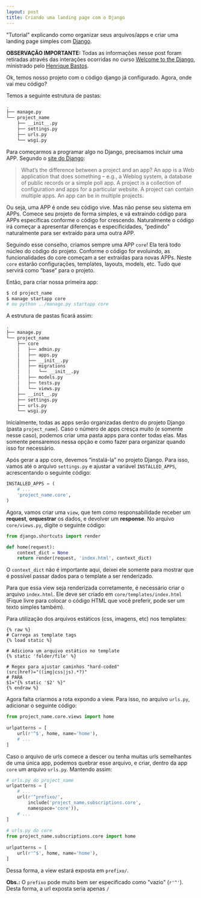 ```yaml
---
layout: post
title: Criando uma landing page com o Django
---
```

"Tutorial" explicando como organizar seus arquivos/apps e criar uma landing page simples com [Django](https://www.djangoproject.com/).

**OBSERVAÇÃO IMPORTANTE:**
Todas as informações nesse post foram retiradas através das interações ocorridas no curso [Welcome to the Django](http://welcometothedjango.com.br/),
ministrado pelo [Henrique Bastos](http://henriquebastos.net/).

Ok, temos nosso projeto com o código django já configurado. Agora, onde vai meu código?

Temos a seguinte estrutura de pastas:

```bash
.
├── manage.py
└── project_name
    ├── __init__.py
    ├── settings.py
    ├── urls.py
    └── wsgi.py
```

Para começarmos a programar algo no Django, precisamos incluir uma APP.
Segundo o [site do Django](https://docs.djangoproject.com/en/1.9/intro/tutorial01/#creating-the-polls-app):

> What’s the difference between a project and an app?
> An app is a Web application that does something – e.g., a Weblog system, a database of public records or a simple poll app.
> A project is a collection of configuration and apps for a particular website.
> A project can contain multiple apps. An app can be in multiple projects.

Ou seja, uma APP é onde seu código vive. Mas não pense seu sistema em APPs.
Comece seu projeto de forma simples, e vá extraindo código para APPs específicas conforme o código for crescendo.
Naturalmente o código irá começar a apresentar diferenças e especificidades,
“pedindo” naturalmente para ser extraído para uma outra APP.

Seguindo esse conselho, criamos sempre uma APP `core`! Ela terá todo núcleo do código do projeto.
Conforme o código for evoluindo, as funcionalidades do core começam a ser extraídas para novas APPs.
Neste `core` estarão configurações, templates, layouts, models, etc. Tudo que servirá como “base” para o projeto.

Então, para criar nossa primeira app:

```bash
$ cd project_name
$ manage startapp core
# ou python ../manage.py startapp core
```

A estrutura de pastas ficará assim:

```bash
.
├── manage.py
└── project_name
    ├── core
    │   ├── admin.py
    │   ├── apps.py
    │   ├── __init__.py
    │   ├── migrations
    │   │   └── __init__.py
    │   ├── models.py
    │   ├── tests.py
    │   └── views.py
    ├── __init__.py
    ├── settings.py
    ├── urls.py
    └── wsgi.py
```

Inicialmente, todas as apps serão organizadas dentro do projeto Django (pasta `project_name`).
Caso o número de apps cresça muito (e somente nesse caso), podemos criar uma pasta apps para conter todas elas.
Mas somente pensaremos nessa opção e como fazer para organizar quando isso for necessário.

Após gerar a app core, devemos “instalá-la” no projeto Django.
Para isso, vamos até o arquivo `settings.py` e ajustar a variável `INSTALLED_APPS`, acrescentando o seguinte código:

```python
INSTALLED_APPS = (
    # ...
    'project_name.core',
)
```

Agora, vamos criar uma `view`, que tem como responsabilidade receber um **request**,
**orquestrar** os dados, e devolver um **response**. No arquivo `core/views.py`, digite o seguinte código:

```python
from django.shortcuts import render

def home(request):
    context_dict = None
    return render(request, 'index.html', context_dict)
```

O `context_dict` não é importante aqui, deixei ele somente para mostrar que é possível passar dados para o template a ser renderizado.

Para que essa view seja renderizada corretamente, é necessário criar o arquivo `index.html`.
Ele deve ser criado em `core/templates/index.html`
(Fique livre para colocar o código HTML que você preferir, pode ser um texto simples também).

Para utilização dos arquivos estáticos (css, imagens, etc) nos templates:

```
{% raw %}
# Carrega as template tags
{% load static %}
 
# Adiciona um arquivo estático no template
{% static 'folder/file' %}
 
# Regex para ajustar caminhos "hard-coded"
(src|href)="((img|css|js).*?)" 
# PARA
$1="{% static '$2' %}"
{% endraw %}
```

Agora falta criarmos a rota expondo a view. Para isso, no arquivo `urls.py`, adicionar o seguinte código:

```python
from project_name.core.views import home
 
urlpatterns = [
    url(r'^$', home, name='home'),
    # ...
]
```

Caso o arquivo de urls comece a descer ou tenha muitas urls semelhantes de uma única app,
podemos quebrar esse arquivo, e criar, dentro da app `core` um arquivo `urls.py`. Mantendo assim:

```python
# urls.py do project_name
urlpatterns = [
    # ...
    url(r'^prefixo/',
        include('project_name.subscriptions.core',
        namespace='core')),
    # ...
]
 
# urls.py do core
from project_name.subscriptions.core import home
 
urlpatterns = [
    url(r'^$', home, name='home'),
]
```

Dessa forma, a view estará exposta em `prefixo/`.

**Obs.:** O `prefixo` pode muito bem ser especificado como "vazio" (`r'^'`). Desta forma, a url exposta seria apenas `/`
